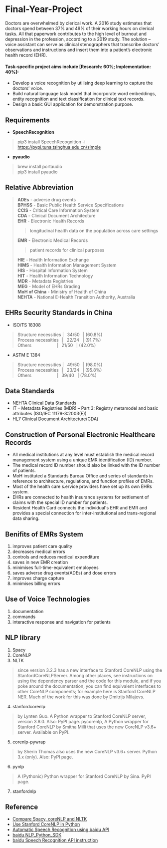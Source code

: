# Final-Year-Project
Doctors are overwhelmed by clerical work. A 2016 study estimates that doctors spend between 37% and 49% of their working hours on clerical tasks. All that paperwork contributes to the high level of burnout and depression in the profession, according to a 2019 study. The solution – voice assistant can serve as clinical stenographers that transcribe doctors’ observations and instructions and insert them into a patient’s electronic health record (EHR).

#### Task-specific project aims include [Research: 60%; Implementation: 40%]:
*  Develop a voice recognition by utilising deep learning to capture the doctors’ voice.  
* Build natural language task model that incorporate word embeddings, entity recognition and text classification for clinical text records.  
* Design a basic GUI application for demonstration purpose.  

## Requirements
* **SpeechRecognition**  
> pip3 install SpeechRecognition -i https://pypi.tuna.tsinghua.edu.cn/simple  
* **pyaudio**  
> brew install portaudio  
> pip3 install pyaudio  

## Relative Abbreviation
> **ADEs** - adverse drug events  
> **BPHSS** - Basic Public Health Service Specifications  
> **CCIS** - Critical Care Information System  
> **CDA** - Clinical Document Architecture  
> **EHR** - Electronic Health Records  
>> longitudinal health data on the population across care settings
>  
> **EMR** - Electronic Medical Records  
>> patient records for clinical purposes
>  
> **HIE** - Health Information Exchange  
> **HIMS** - Health Information Management System  
> **HIS** - Hospital Information System  
> **HIT** - Health Information Technology  
> **MDR** - Metadata Registries  
> **MEG** - Model of EHRs Grading  
> **MoH of China** - Ministry of Health of China  
> **NEHTA** - National E-Health Transition Authority, Australia  

## EHRs Security Standards in China
* ISO/TS 18308
> Structure necessities |&ensp; 34/50 &ensp;| (60.8%)  
> Process necessities &ensp;|&ensp; 22/24 &ensp;| (91.7%)  
> Others &ensp;&ensp;&ensp;&ensp;&ensp;&ensp;&ensp;&ensp;&ensp;&ensp;&ensp;|&ensp;  21/50 &ensp;| (42.0%)  
* ASTM E 1384
> Structure necessities |&ensp; 49/50 &ensp;| (98.0%)  
> Process necessities &ensp;|&ensp; 23/24 &ensp;| (95.8%)  
> Others &ensp;&ensp;&ensp;&ensp;&ensp;&ensp;&ensp;&ensp;&ensp;&ensp;&ensp;|&ensp;  39/40 &ensp;| (78.0%)  

## Data Standards
* NEHTA Clinical Data Standards  
* IT – Metadata Registries (MDR) – Part 3: Registry metamodel and basic attributes (ISO/IEC 11179-3:2003(E))  
* HL7 Clinical Document Architecture(CDA)  

## Construction of Personal Electronic Healthcare Records
* All medical institutions at any level must establish the medical record management system using a unique EMR identification (ID) number.  
* The medical record ID number should also be linked with the ID number of patients.  
* MoH instituted a Standards Bureau Office and series of standards in reference to architecture, regulations, and function profiles of EMRs.  
* Most of the health care s.ervice providers have set up its own EHRs system.  
* EHRs are connected to health insurance systems for settlement of claims with the special ID number for patients.  
* Resident Health Card connects the individual's EHR and EMR and provides a special connection for inter-institutional and trans-regional data sharing.  

## Benifits of EMRs System
1. improves patient care quality  
2. decreases medical errors  
3. controls and reduces medical expenditure   
4. saves in new EMR creation  
5. minimises full-time-equivalent employees  
6. saves adverse drug events(ADEs) and dose errors  
7. improves charge capture  
8. minimises billing errors  

## Use of Voice Technologies
1. documentation
2. commands
3. interactive response and navigation for patients

## NLP library
1. Spacy
2. CoreNLP
3. NLTK
> since version 3.2.3 has a new interface to Stanford CoreNLP using the StanfordCoreNLPServer. Among other places, see instructions on using the dependency parser and the code for this module, and if you poke around the documentation, you can find equivalent interfaces to other CoreNLP components; for example here is Stanford CoreNLP NER. Much of the work for this was done by Dmitrijs Milajevs.
4. stanfordcorenlp 
> by Lynten Guo. A Python wrapper to Stanford CoreNLP server, version 3.8.0. Also: PyPI page.
pycorenlp, A Python wrapper for Stanford CoreNLP by Smitha Milli that uses the new CoreNLP v3.6+ server. Available on PyPI.
5. corenlp-pywrap 
> by Sherin Thomas also uses the new CoreNLP v3.6+ server. Python 3.x (only). Also: PyPI page.
6. pynlp
> A (Pythonic) Python wrapper for Stanford CoreNLP by Sina. PyPI page.
7. stanfordnlp


## Reference
* [Compare Spacy, coreNLP and NLTK](https://blog.csdn.net/weixin_33278772/article/details/89135777)  
* [Use Stanford CoreNLP in Python](https://blog.csdn.net/qq_35203425/article/details/80451243)  
* [Automatic Speech Recognition using baidu API](https://blog.csdn.net/weixin_40796925/article/details/98041155)
* [baidu NLP_Python_SDK](http://ai.baidu.com/ai-doc/NLP/tk6z52b9z)
* [baidu Speech Recognition API instruction](https://ai.baidu.com/ai-doc/SPEECH/1k4o0bmc7)